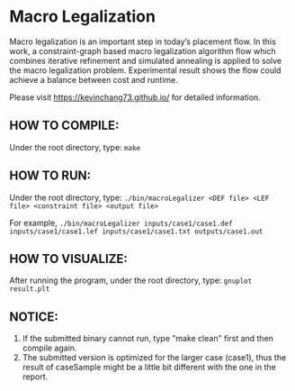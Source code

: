 # Macro Legalization

Macro legalization is an important step in today’s placement flow. In this work, a constraint-graph based macro legalization algorithm flow which combines iterative refinement and simulated annealing is applied to solve the macro legalization problem. Experimental result shows the flow could achieve a balance between cost and runtime.

Please visit https://kevinchang73.github.io/ for detailed information.

## HOW TO COMPILE:

Under the root directory, type: 
	`make`

## HOW TO RUN:

Under the root directory, type: 
	`./bin/macroLegalizer <DEF file> <LEF file> <constraint file> <output file>`

For example, `./bin/macroLegalizer inputs/case1/case1.def inputs/case1/case1.lef inputs/case1/case1.txt outputs/case1.out`
 
## HOW TO VISUALIZE:

After running the program, under the root directory, type: 
	`gnuplot result.plt`

## NOTICE:

1. If the submitted binary cannot run, type "make clean" first and then compile again.
2. The submitted version is optimized for the larger case (case1), thus the result of caseSample might be a little bit different with the one in the report. 
